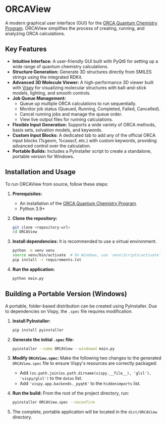 # ORCAView

A modern graphical user interface (GUI) for the [ORCA Quantum Chemistry Program](https://orcaforum.kofo.mpg.de/). ORCAView simplifies the process of creating, running, and analyzing ORCA calculations.

## Key Features

- **Intuitive Interface:** A user-friendly GUI built with PyQt6 for setting up a wide range of quantum chemistry calculations.
- **Structure Generation:** Generate 3D structures directly from SMILES strings using the integrated RDKit.
- **Advanced 3D Molecule Viewer:** A high-performance 3D viewer built with [Vispy](http://vispy.org/) for visualizing molecular structures with ball-and-stick models, lighting, and smooth controls.
- **Job Queue Management:**
    - Queue up multiple ORCA calculations to run sequentially.
    - Monitor job status (Queued, Running, Completed, Failed, Cancelled).
    - Cancel running jobs and manage the queue order.
    - View live output files for running calculations.
- **Flexible Input Generation:** Supports a wide variety of ORCA methods, basis sets, solvation models, and keywords.
- **Custom Input Blocks:** A dedicated tab to add any of the official ORCA input blocks (%geom, %casscf, etc.) with custom keywords, providing advanced control over the calculation.
- **Portable Builds:** Includes a PyInstaller script to create a standalone, portable version for Windows.

## Installation and Usage

To run ORCAView from source, follow these steps:

1.  **Prerequisites:**
    -   An installation of the [ORCA Quantum Chemistry Program](https://orcaforum.kofo.mpg.de/).
    -   Python 3.9+

2.  **Clone the repository:**
    ```bash
    git clone <repository-url>
    cd ORCAView
    ```

3.  **Install dependencies:**
    It is recommended to use a virtual environment.
    ```bash
    python -m venv venv
    source venv/bin/activate  # On Windows, use `venv\Scripts\activate`
    pip install -r requirements.txt
    ```

4.  **Run the application:**
    ```bash
    python main.py
    ```

## Building a Portable Version (Windows)

A portable, folder-based distribution can be created using PyInstaller. Due to dependencies on Vispy, the `.spec` file requires modification.

1.  **Install PyInstaller:**
    ```bash
    pip install pyinstaller
    ```

2.  **Generate the initial `.spec` file:**
    ```bash
    pyinstaller --name ORCAView --windowed main.py
    ```

3.  **Modify `ORCAView.spec`:**
    Make the following two changes to the generated `ORCAView.spec` file to ensure Vispy's resources are correctly packaged:
    - Add `(os.path.join(os.path.dirname(vispy.__file__), 'glsl'), 'vispy/glsl')` to the `datas` list.
    - Add `'vispy.app.backends._pyqt6'` to the `hiddenimports` list.

4.  **Run the build:**
    From the root of the project directory, run:
    ```bash
    pyinstaller ORCAView.spec --noconfirm
    ```

5.  The complete, portable application will be located in the `dist/ORCAView` directory.


